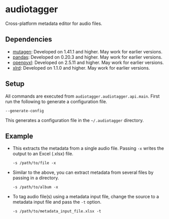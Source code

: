 # audiotagger
Cross-platform metadata editor for audio files.

## Dependencies
- [mutagen](https://github.com/quodlibet/mutagen): Developed on 1.41.1 and
    higher.  May work for earlier versions.
- [pandas](https://github.com/pandas-dev/pandas): Developed on 0.20.3 and
    higher.  May work for earlier versions.
- [openpyxl](https://bitbucket.org/openpyxl/openpyxl/src): Developed on 2.5.11
    and higher.  May work for earlier versions.
- [xlrd](): Developed on 1.1.0 and higher.  May work for earlier versions.

## Setup
All commands are executed from `audiotagger.audiotagger.api.main`.  First run
the following to generate a configuration file.
```text
--generate-config
```
This generates a configuration file in the `~/.audiotagger` directory.

## Example
* This extracts the metadata from a single audio file.  Passing `-x` writes
the output to an Excel (.xlsx) file.
    ```text
    -s /path/to/file -x
    ```

* Similar to the above, you can extract metadata from several files by
passing in a directory.
    ```text
    -s /path/to/album -x
    ```

* To tag audio file(s) using a metadata input file, change the source to
a metadata input file and pass the `-t` option.
    ```text
    -s /path/to/metadata_input_file.xlsx -t
    ```


